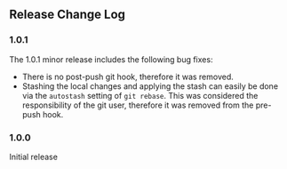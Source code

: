 ## Release Change Log

### 1.0.1
The 1.0.1 minor release includes the following bug fixes:
* There is no post-push git hook, therefore it was removed.
* Stashing the local changes and applying the stash can easily be done via the `autostash` setting of `git rebase`. This was considered the responsibility of the git user, therefore it was removed from the pre-push hook.

### 1.0.0
Initial release